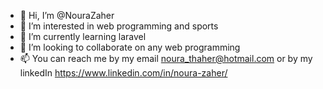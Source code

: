 - 👋 Hi, I’m @NouraZaher
- 👀 I’m interested in web programming and sports
- 🌱 I’m currently learning laravel
- 💞️ I’m looking to collaborate on any web programming
- 📫 You can reach me by my email noura_thaher@hotmail.com or by my linkedIn https://www.linkedin.com/in/noura-zaher/

<!---
NouraZaher/NouraZaher is a ✨ special ✨ repository because its `README.md` (this file) appears on your GitHub profile.
You can click the Preview link to take a look at your changes.
--->
